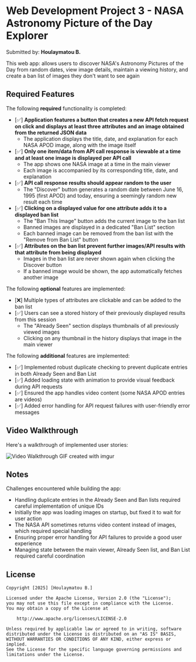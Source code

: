 # Web Development Project 3 - NASA Astronomy Picture of the Day Explorer

Submitted by: **Houlaymatou B.**

This web app: allows users to discover NASA's Astronomy Pictures of the Day from random dates, view image details, maintain a viewing history, and create a ban list of images they don't want to see again

## Required Features

The following **required** functionality is completed:

- [✅] **Application features a button that creates a new API fetch request on click and displays at least three attributes and an image obtained from the returned JSON data**
  - The application displays the title, date, and explanation for each NASA APOD image, along with the image itself
- [✅] **Only one item/data from API call response is viewable at a time and at least one image is displayed per API call**
  - The app shows one NASA image at a time in the main viewer
  - Each image is accompanied by its corresponding title, date, and explanation
- [✅] **API call response results should appear random to the user**
  - The "Discover" button generates a random date between June 16, 1995 (first APOD) and today, ensuring a seemingly random new result each time
- [✅] **Clicking on a displayed value for one attribute adds it to a displayed ban list**
  - The "Ban This Image" button adds the current image to the ban list
  - Banned images are displayed in a dedicated "Ban List" section
  - Each banned image can be removed from the ban list with the "Remove from Ban List" button
- [✅] **Attributes on the ban list prevent further images/API results with that attribute from being displayed**
  - Images in the ban list are never shown again when clicking the Discover button
  - If a banned image would be shown, the app automatically fetches another image

The following **optional** features are implemented:

- [❌] Multiple types of attributes are clickable and can be added to the ban list
- [✅] Users can see a stored history of their previously displayed results from this session
  - The "Already Seen" section displays thumbnails of all previously viewed images
  - Clicking on any thumbnail in the history displays that image in the main viewer

The following **additional** features are implemented:

- [✅] Implemented robust duplicate checking to prevent duplicate entries in both Already Seen and Ban List
- [✅] Added loading state with animation to provide visual feedback during API requests
- [✅] Ensured the app handles video content (some NASA APOD entries are videos)
- [✅] Added error handling for API request failures with user-friendly error messages

## Video Walkthrough

Here's a walkthrough of implemented user stories:

<img src='/public/solution.mp4' title='Video Walkthrough' width='' alt='Video Walkthrough' />
GIF created with imgur

## Notes

Challenges encountered while building the app:

- Handling duplicate entries in the Already Seen and Ban lists required careful implementation of unique IDs
- Initially the app was loading images on startup, but fixed it to wait for user action
- The NASA API sometimes returns video content instead of images, which required special handling
- Ensuring proper error handling for API failures to provide a good user experience
- Managing state between the main viewer, Already Seen list, and Ban List required careful coordination

## License

    Copyright [2025] [Houlaymatou B.]

    Licensed under the Apache License, Version 2.0 (the "License");
    you may not use this file except in compliance with the License.
    You may obtain a copy of the License at

        http://www.apache.org/licenses/LICENSE-2.0

    Unless required by applicable law or agreed to in writing, software
    distributed under the License is distributed on an "AS IS" BASIS,
    WITHOUT WARRANTIES OR CONDITIONS OF ANY KIND, either express or implied.
    See the License for the specific language governing permissions and
    limitations under the License.
